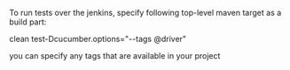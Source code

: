 To run tests over the jenkins, specify following top-level maven target as a build part:

clean test-Dcucumber.options="--tags @driver"

you can specify any tags that are available in your project
